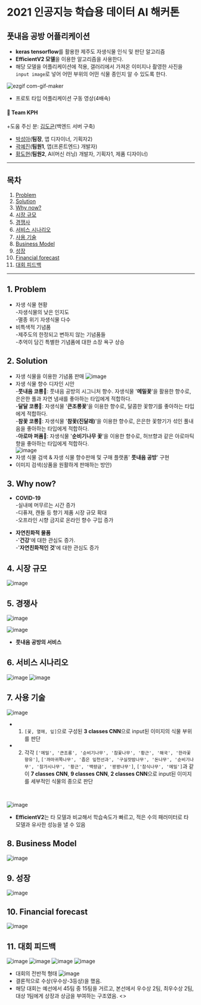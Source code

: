  # 2021 인공지능 학습용 데이터 AI 해커톤
 ## 풋내음 공방 어플리케이션
- **keras tensorflow**를 활용한 제주도 자생식물 인식 및 판단 알고리즘    
- **EfficientV2 모델**을 이용한 알고리즘을 사용한다. 
- 해당 모델을 어플리케이션에 적용, 갤러리에서 가져온 이미지나 촬영한 사진을 `input image`로 넣어 어떤 부위의 어떤 식물 종인지 알 수 있도록 한다. 

![ezgif com-gif-maker](https://user-images.githubusercontent.com/81740134/150679385-a0a86a08-e9c2-4a5e-a2f3-2715a65b770a.gif)

- 프로토 타입 어플리케이션 구동 영상(4배속)

#### 💜 Team KPH
+도움 주신 분: [김도균](https://github.com/jasper200207)(백엔드 서버 구축)
- [박성아](https://github.com/seonga76)(**팀장**, 앱 디자이너, 기획자2) 
- [곽예진](https://github.com/Kwakyejin)(**팀원1**, 앱(프론트엔드) 개발자)
- [황도현](https://github.com/HwangDoHyun28)(**팀원2**, AI(머신 러닝) 개발자, 기획자1, 제품 디자이너)<br>

--------------
## 목차
1. [Problem](#1-Problem)
2. [Solution](#2-Solution)
3. [Why now?](#3-Why-now?)
4. [시장 규모](#4-시장-규모) 
5. [경쟁사](#5-경쟁사)
6. [서비스 시나리오](#6-서비스-시나리오)
7. [사용 기술](#7-사용-기술)
8. [Business Model](#8-Business-Model)
9. [성장](#9-성장)
10. [Financial forecast](#10-Financial-forecast)
11. [대회 피드백](#11-대회-피드백)

-------------------------

## 1. Problem
- 자생 식물 현황<br>
-자생식물의 낮은 인지도<br>
-멸종 위기 자생식물 다수<br>
- 비특색적 기념품<br>
-제주도의 한정되고 변하지 않는 기념품들<br>
-추억이 담긴 특별한 기념품에 대한 소장 욕구 상승<br>


## 2. Solution
- 자생 식물을 이용한 기념품 판매
![image](https://user-images.githubusercontent.com/81740134/150684059-d0e6d5f0-e368-41e2-a7c8-e9df30a8e7c9.png)
- 자생 식물 향수 디자인 시안<br>
-**풋내음 코롱**🌺: 풋내음 공방의 시그니처 향수. 자생식물 '**메밀꽃**'을 활용한 향수로, 은은한 풀과 자연 냄새를 좋아하는 타입에게 적합하다.<br>
-**달달 코롱**🌼: 자생식물 '**큰조롱꽃**'을 이용한 향수로, 달콤한 꽃향기를 좋아하는 타입에게 적합하다.<br>
-**참꽃 코롱**🌸: 자생식물 '**참꽃(진달래)**'을 이용한 향수로, 은은한 꽃향기가 섞인 풀내음을 좋아하는 타입에게 적합하다.<br>
-**아로마 퍼퓸**🌱: 자생식물 '**순비기나무 꽃**'을 이용한 향수로, 허브향과 같은 아로마틱향을 좋아하는 타입에게 적합하다.<br>
![image](https://user-images.githubusercontent.com/81740134/150684524-8ade25d8-0887-445b-9851-a97ca402453f.png)
- 자생 식물 검색 & 자생 식물 향수판매 및 구매 플랫폼' **풋내음 공방**' 구현
- 이미지 검색(상품을 원활하게 판매하는 방안)


## 3. Why now?
- **COVID-19**<br>
-실내에 머무르는 시간 증가<br>
-디퓨져, 캔들 등 향기 제품 시장 규모 확대<br>
-오프라인 시향 금지로 온라인 향수 구입 증가<br>

- **자연친화적 물품**<br>
-'**건강**'에 대한 관심도 증가.<br>
-'**자연친화적인 것**'에 대한 관심도 증가<br>


## 4. 시장 규모
![image](https://user-images.githubusercontent.com/81740134/150682620-a0e547f9-b062-4f24-a01e-fc3edd919fa5.png)


## 5. 경쟁사
![image](https://user-images.githubusercontent.com/81740134/150682792-bc415af3-11a9-45d5-95b6-deb058b6707d.png)

![image](https://user-images.githubusercontent.com/81740134/150682841-179f2eab-ed5b-47b4-a721-1093501aadfd.png)
- **풋내음 공방의 서비스**


## 6. 서비스 시나리오
![image](https://user-images.githubusercontent.com/81740134/150682983-73bb7b17-ae6a-485d-898c-374b6012ceda.png)
![image](https://user-images.githubusercontent.com/81740134/150683069-2f785635-d950-42ed-abfe-5bc1e5685278.png)


## 7. 사용 기술
![image](https://user-images.githubusercontent.com/81740134/150683154-e1195ff5-1d15-4e30-9292-54db408fe51c.png)
- 1. `[꽃, 열매, 잎]`으로 구성된 **3 classes CNN**으로 input된 이미지의 식물 부위를 판단
- 2. 각각 `['메밀', '큰조롱', '순비기나무', '참꽃나무', '황근', '해국', '한라꽃향유']`, `['까마귀쪽나무', '좁은 잎천선과', '구실잣밤나무', '돈나무', '순비기나무', '참가시나무', '황근', '백량금', '꽝꽝나무']`, `['참식나무', '메밀']`과 같이 **7 classes CNN**, **9 classes CNN**, **2 classes CNN**으로 input된 이미지를 세부적인 식물의 종으로 판단<br> 
<br>

![image](https://user-images.githubusercontent.com/81740134/150683234-adbffa05-701a-4118-a864-f6534ff306ec.png)<br>

- **EfficientV2**는 타 모델과 비교해서 학습속도가 빠르고, 적은 수의 패러미터로 타 모델과 유사한 성능을 낼 수 있음


## 8. Business Model
![image](https://user-images.githubusercontent.com/81740134/150683325-048c6d49-069e-43e0-8b9e-a01533642c3e.png)

## 9. 성장
![image](https://user-images.githubusercontent.com/81740134/150683509-25c8255b-1c2b-479a-9c38-e267629a69ad.png)


## 10. Financial forecast
![image](https://user-images.githubusercontent.com/81740134/150683564-51f6f013-b238-4778-9859-73e3024487e1.png)


## 11. 대회 피드백
![image](https://user-images.githubusercontent.com/81740134/150688049-c58ba372-b502-479d-a552-4244da12c326.png)
![image](https://user-images.githubusercontent.com/81740134/150688062-0acd163e-638c-4da3-b954-8603d03de39a.png)
![image](https://user-images.githubusercontent.com/81740134/150688074-1e9545ff-e64e-4268-b3ae-dc3bb6318c5a.png)
![image](https://user-images.githubusercontent.com/81740134/150688082-ca411ce4-8300-4a15-84e5-6a423fef2519.png)
- 대회의 전반적 형태
![image](https://user-images.githubusercontent.com/81740134/150687813-000a8222-f1ee-4926-95ed-ad14b910eba0.png)
- 결론적으로 수상(우수상-3등상)을 했음.
- 해당 대회는 예선에서 45팀 중 15팀을 거르고, 본선에서 우수상 2팀, 최우수상 2팀, 대상 1팀에게 상장과 상금을 부여하는 구조였음.
<>
